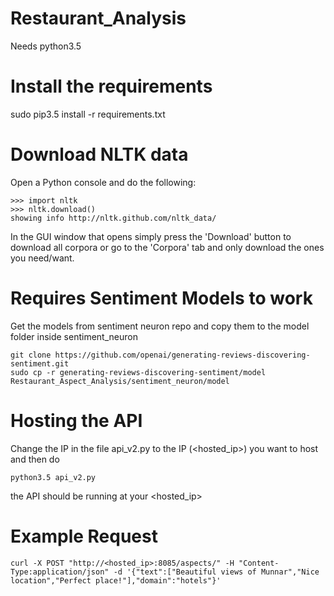 # Restaurant_Analysis

Needs python3.5

# Install the requirements
sudo pip3.5 install -r requirements.txt

# Download NLTK data
Open a Python console and do the following:
```
>>> import nltk
>>> nltk.download()
showing info http://nltk.github.com/nltk_data/
```
In the GUI window that opens simply press the 'Download' button to download all corpora or go to the 'Corpora' tab and only download the ones you need/want.

# Requires Sentiment Models to work
Get the models from sentiment neuron repo and copy them to the model folder inside sentiment_neuron
```
git clone https://github.com/openai/generating-reviews-discovering-sentiment.git
sudo cp -r generating-reviews-discovering-sentiment/model Restaurant_Aspect_Analysis/sentiment_neuron/model
```
# Hosting the API
Change the IP in the file api_v2.py to the IP (<hosted_ip>) you want to host and then do
```
python3.5 api_v2.py
```
the API should be running at your <hosted_ip>

# Example Request
```
curl -X POST "http://<hosted_ip>:8085/aspects/" -H "Content-Type:application/json" -d '{"text":["Beautiful views of Munnar","Nice location","Perfect place!"],"domain":"hotels"}'
```
